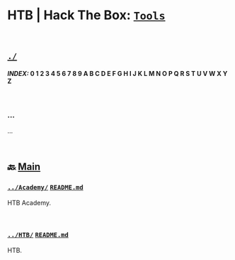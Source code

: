 # HTB | Hack The Box: [`Tools`](README.md)

<br>

## [`./`](./)

#### *INDEX:* 0 1 2 3 4 5 6 7 8 9 A B C D E F G H I J K L M N O P Q R S T U V W X Y Z

<br>

### ...
...


<br>

## 🔙 [Main](../README.md)

### [`../Academy/`](../Academy/) [`README.md`](../Academy/README.md)

HTB Academy.

<br>

### [`../HTB/`](HTB/) [`README.md`](../HTB/README.md)

HTB.